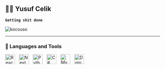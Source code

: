 ## 👨‍💻 Yusuf Celik

**`Getting shit done`**

<p align="left"> <img src="https://komarev.com/ghpvc/?username=kocouso&label=Profile%20views&color=0e75b6&style=flat" alt="kocouso" /> </p>

--- 

### 🧰 Languages and Tools
<img align="left" alt="React" width="32px" style="padding-right:10px;" src="https://cdn.jsdelivr.net/gh/devicons/devicon/icons/react/react-original.svg" />
<img align="left" alt="NextJS" width="32px" style="padding-right:10px;" src="https://www.hacksoft.io/_next/image?url=https%3A%2F%2Fwww.datocms-assets.com%2F98835%2F1684410508-image-7.png&w=384&q=75" />
<img align="left" alt="Python" width="32px" style="padding-right:10px;" src="https://cdn.jsdelivr.net/gh/devicons/devicon/icons/python/python-plain.svg" />
<img align="left" alt="C#" width="32px" style="padding-right:10px;" src="https://img.icons8.com/?size=100&id=45490&format=png&color=000000" />
<img align="left" alt="MySql" width="32px" style="padding-right:10px;" src="https://pngimg.com/uploads/mysql/mysql_PNG9.png" />
<img align="left" alt="Dotnet" width="32px" style="padding-right:10px;" src="https://upload.wikimedia.org/wikipedia/commons/0/0e/Microsoft_.NET_logo.png"  />
<br />
